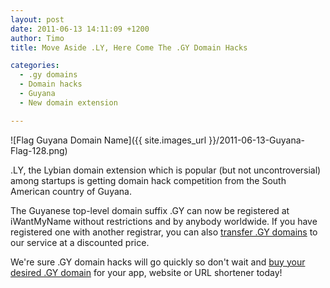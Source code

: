 ```yaml
---
layout: post
date: 2011-06-13 14:11:09 +1200
author: Timo
title: Move Aside .LY, Here Come The .GY Domain Hacks

categories:
  - .gy domains
  - Domain hacks
  - Guyana
  - New domain extension

---
```


![Flag Guyana Domain Name]({{ site.images_url }}/2011-06-13-Guyana-Flag-128.png)

.LY, the Lybian domain extension which is popular (but not uncontroversial) among startups is getting domain hack competition from the South American country of Guyana.

The Guyanese top-level domain suffix .GY can now be registered at iWantMyName without restrictions and by anybody worldwide. If you have registered one with another registrar, you can also [transfer .GY domains](https://iwantmyname.com/domains/gy-domain-registrar-transfer-guyana) to our service at a discounted price.

We're sure .GY domain hacks will go quickly so don't wait and [buy your desired .GY domain](https://iwantmyname.com/domains/gy-guyanese-domain-name-registration-for-guyana) for your app, website or URL shortener today!
